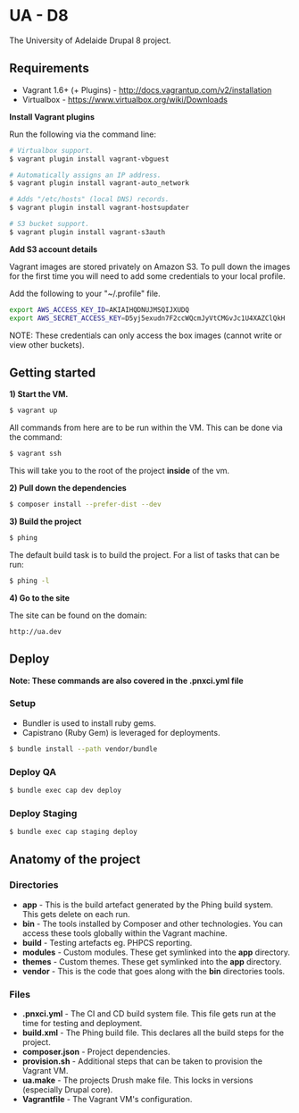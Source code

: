 UA - D8
=======

The University of Adelaide Drupal 8 project.

## Requirements

* Vagrant 1.6+ (+ Plugins) - http://docs.vagrantup.com/v2/installation
* Virtualbox - https://www.virtualbox.org/wiki/Downloads

**Install Vagrant plugins**

Run the following via the command line:

```bash
# Virtualbox support.
$ vagrant plugin install vagrant-vbguest

# Automatically assigns an IP address.
$ vagrant plugin install vagrant-auto_network

# Adds "/etc/hosts" (local DNS) records.
$ vagrant plugin install vagrant-hostsupdater

# S3 bucket support.
$ vagrant plugin install vagrant-s3auth
```

**Add S3 account details**

Vagrant images are stored privately on Amazon S3. To pull down the images for the first time
you will need to add some credentials to your local profile.

Add the following to your "~/.profile" file.

```bash
export AWS_ACCESS_KEY_ID=AKIAIHQDNUJMSQIJXUDQ
export AWS_SECRET_ACCESS_KEY=D5yj5exudn7F2ccWQcmJyVtCMGvJc1U4XAZClQkH
```

NOTE: These credentials can only access the box images (cannot write or view other buckets).

## Getting started

**1) Start the VM.**

```bash
$ vagrant up
```

All commands from here are to be run within the VM. This can be done via the command:

```bash
$ vagrant ssh
```

This will take you to the root of the project **inside** of the vm.

**2) Pull down the dependencies**

```bash
$ composer install --prefer-dist --dev
```

**3) Build the project**

```bash
$ phing
```

The default build task is to build the project. For a list of tasks that can be run:

```bash
$ phing -l
```

**4) Go to the site**

The site can be found on the domain:

```
http://ua.dev
```

## Deploy

**Note: These commands are also covered in the .pnxci.yml file**

### Setup

* Bundler is used to install ruby gems.
* Capistrano (Ruby Gem) is leveraged for deployments.

```bash
$ bundle install --path vendor/bundle
```

### Deploy QA

```bash
$ bundle exec cap dev deploy
```

### Deploy Staging

```bash
$ bundle exec cap staging deploy
```

## Anatomy of the project

### Directories

* **app** - This is the build artefact generated by the Phing build system. This gets delete on each run.
* **bin** - The tools installed by Composer and other technologies. You can access these tools globally within the Vagrant machine.
* **build** - Testing artefacts eg. PHPCS reporting.
* **modules** - Custom modules. These get symlinked into the **app** directory.
* **themes** - Custom themes. These get symlinked into the **app** directory.
* **vendor** - This is the code that goes along with the **bin** directories tools.

### Files

* **.pnxci.yml** - The CI and CD build system file. This file gets run at the time for testing and deployment.
* **build.xml** - The Phing build file. This declares all the build steps for the project.
* **composer.json** - Project dependencies.
* **provision.sh** - Additional steps that can be taken to provision the Vagrant VM.
* **ua.make** - The projects Drush make file. This locks in versions (especially Drupal core).
* **Vagrantfile** - The Vagrant VM's configuration.
